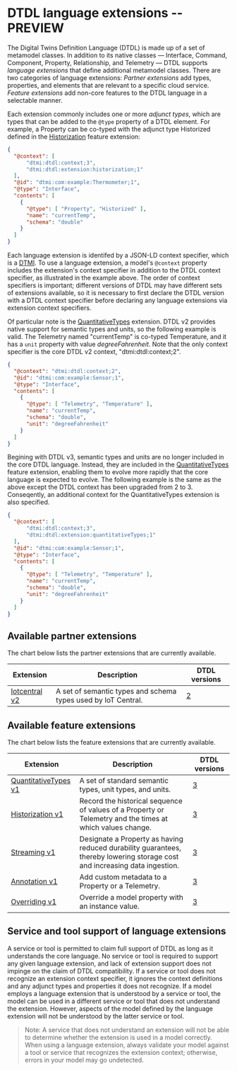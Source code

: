 ﻿# DTDL language extensions -- PREVIEW

The Digital Twins Definition Language (DTDL) is made up of a set of metamodel classes.
In addition to its native classes &mdash; Interface, Command, Component, Property, Relationship, and Telemetry &mdash; DTDL supports *language extensions* that define additional metamodel classes.
There are two categories of language extensions:
*Partner extensions* add types, properties, and elements that are relevant to a specific cloud service.
*Feature extensions* add non-core features to the DTDL language in a selectable manner.

Each extension commonly includes one or more *adjunct types*, which are types that can be added to the `@type` property of a DTDL element.
For example, a Property can be co-typed with the adjunct type Historized defined in the [Historization](./DTDL.historization.v1.md) feature extension:

```json
{
  "@context": [
      "dtmi:dtdl:context;3",
      "dtmi:dtdl:extension:historization;1"
  ],
  "@id": "dtmi:com:example:Thermometer;1",
  "@type": "Interface",
  "contents": [
    {
      "@type": [ "Property", "Historized" ],
      "name": "currentTemp",
      "schema": "double"
    }
  ]
}
```

Each language extension is identifed by a JSON-LD context specifier, which is a [DTMI](../../DTMI/README.md).
To use a language extension, a model's `@context` property includes the extension's context specifier in addition to the DTDL context specifier, as illustrated in the example above.
The order of context specifiers is important; different versions of DTDL may have different sets of extensions available, so it is necessary to first declare the DTDL version with a DTDL context specifier before declaring any language extensions via extension context specifiers.

Of particular note is the [QuantitativeTypes](./DTDL.quantitativeTypes.v1.md) extension.
DTDL v2 provides native support for semantic types and units, so the following example is valid.
The Telemetry named "currentTemp" is co-typed Temperature, and it has a `unit` property with value *degreeFahrenheit*.
Note that the only context specifier is the core DTDL v2 context, "dtmi:dtdl:context;2".

```json
{
  "@context": "dtmi:dtdl:context;2",
  "@id": "dtmi:com:example:Sensor;1",
  "@type": "Interface",
  "contents": [
    {
      "@type": [ "Telemetry", "Temperature" ],
      "name": "currentTemp",
      "schema": "double",
      "unit": "degreeFahrenheit"
    }
  ]
}
```

Begining with DTDL v3, semantic types and units are no longer included in the core DTDL language.
Instead, they are included in the [QuantitativeTypes](./DTDL.quantitativeTypes.v1.md) feature extension, enabling them to evolve more rapidly that the core language is expected to evolve.
The following example is the same as the above except the DTDL context has been upgraded from 2 to 3.
Conseqently, an additional context for the QuantitativeTypes extension is also specified.

```json
{
  "@context": [
      "dtmi:dtdl:context;3",
      "dtmi:dtdl:extension:quantitativeTypes;1"
  ],
  "@id": "dtmi:com:example:Sensor;1",
  "@type": "Interface",
  "contents": [
    {
      "@type": [ "Telemetry", "Temperature" ],
      "name": "currentTemp",
      "schema": "double",
      "unit": "degreeFahrenheit"
    }
  ]
}
```

## Available partner extensions

The chart below lists the partner extensions that are currently available.

| Extension | Description | DTDL versions |
| --- | --- | --- |
| [Iotcentral v2](../v2/DTDL.iotcentral.v2.md) | A set of semantic types and schema types used by IoT Central. | [2](../v2/DTDL.v2.md) |

## Available feature extensions

The chart below lists the feature extensions that are currently available.

| Extension | Description | DTDL versions |
| --- | --- | --- |
| [QuantitativeTypes v1](./DTDL.quantitativeTypes.v1.md) | A set of standard semantic types, unit types, and units. | [3](./DTDL.v3.md) |
| [Historization v1](./DTDL.historization.v1.md) | Record the historical sequence of values of a Property or Telemetry and the times at which values change. | [3](./DTDL.v3.md) |
| [Streaming v1](./DTDL.streaming.v1.md) | Designate a Property as having reduced durability guarantees, thereby lowering storage cost and increasing data ingestion. | [3](./DTDL.v3.md) |
| [Annotation v1](./DTDL.annotation.v1.md) | Add custom metadata to a Property or a Telemetry. | [3](./DTDL.v3.md) |
| [Overriding v1](./DTDL.overriding.v1.md) | Override a model property with an instance value. | [3](./DTDL.v3.md) |

## Service and tool support of language extensions

A service or tool is permitted to claim full support of DTDL as long as it understands the core language.
No service or tool is required to support any given language extension, and lack of extension support does not impinge on the claim of DTDL compatibility.
If a service or tool does not recognize an extension context specifier, it ignores the context definitions and any adjunct types and properties it does not recognize.
If a model employs a language extension that is understood by a service or tool, the model can be used in a different service or tool that does not understand the extension.
However, aspects of the model defined by the language extension will not be understood by the latter service or tool.

> Note: A service that does not understand an extension will not be able to determine whether the extension is used in a model correctly.
When using a language extension, always validate your model against a tool or service that recognizes the extension context; otherwise, errors in your model may go undetected.

